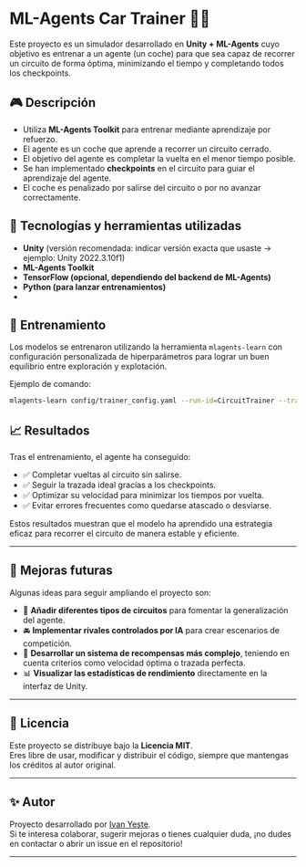 # ML-Agents Car Trainer 🚗🤖

Este proyecto es un simulador desarrollado en **Unity + ML-Agents** cuyo objetivo es entrenar a un agente (un coche) para que sea capaz de recorrer un circuito de forma óptima, minimizando el tiempo y completando todos los checkpoints.

## 🎮 Descripción

- Utiliza **ML-Agents Toolkit** para entrenar mediante aprendizaje por refuerzo.
- El agente es un coche que aprende a recorrer un circuito cerrado.
- El objetivo del agente es completar la vuelta en el menor tiempo posible.
- Se han implementado **checkpoints** en el circuito para guiar el aprendizaje del agente.
- El coche es penalizado por salirse del circuito o por no avanzar correctamente.

## 🧠 Tecnologías y herramientas utilizadas

- **Unity** (versión recomendada: indicar versión exacta que usaste → ejemplo: Unity 2022.3.10f1)
- **ML-Agents Toolkit**
- **TensorFlow (opcional, dependiendo del backend de ML-Agents)**
- **Python (para lanzar entrenamientos)**
- 
## 🚦 Entrenamiento

Los modelos se entrenaron utilizando la herramienta `mlagents-learn` con configuración personalizada de hiperparámetros para lograr un buen equilibrio entre exploración y explotación.

Ejemplo de comando:

```bash
mlagents-learn config/trainer_config.yaml --run-id=CircuitTrainer --train
```

## 📈 Resultados

Tras el entrenamiento, el agente ha conseguido:

- ✅ Completar vueltas al circuito sin salirse.
- ✅ Seguir la trazada ideal gracias a los checkpoints.
- ✅ Optimizar su velocidad para minimizar los tiempos por vuelta.
- ✅ Evitar errores frecuentes como quedarse atascado o desviarse.

Estos resultados muestran que el modelo ha aprendido una estrategia eficaz para recorrer el circuito de manera estable y eficiente.

---

## 🚧 Mejoras futuras

Algunas ideas para seguir ampliando el proyecto son:

- 🔧 **Añadir diferentes tipos de circuitos** para fomentar la generalización del agente.
- 🚘 **Implementar rivales controlados por IA** para crear escenarios de competición.
- 🧠 **Desarrollar un sistema de recompensas más complejo**, teniendo en cuenta criterios como velocidad óptima o trazada perfecta.
- 📊 **Visualizar las estadísticas de rendimiento** directamente en la interfaz de Unity.

---

## 📜 Licencia

Este proyecto se distribuye bajo la **Licencia MIT**.  
Eres libre de usar, modificar y distribuir el código, siempre que mantengas los créditos al autor original.

---

## ✨ Autor

Proyecto desarrollado por [Ivan Yeste](https://github.com/IvanYeste).  
Si te interesa colaborar, sugerir mejoras o tienes cualquier duda, ¡no dudes en contactar o abrir un issue en el repositorio!

---
